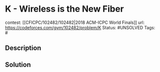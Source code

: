 # K - Wireless is the New Fiber

contest: [[CFICPC/102482/102482|2018 ACM-ICPC World Finals]]
url: https://codeforces.com/gym/102482/problem/K
Status: #UNSOLVED
Tags: #

## Description

## Solution

